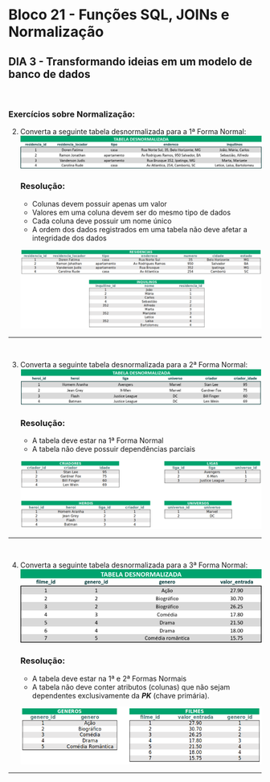 # **Bloco 21 -** Funções SQL, JOINs e Normalização

## DIA 3 - Transformando ideias em um modelo de banco de dados

&nbsp;

### **Exercícios sobre Normalização:**

2. Converta a seguinte tabela desnormalizada para a 1ª Forma Normal:
![Primeira tabela desnormalizada](primeira-forma-normal.png)

  	### **Resolução:**
	* Colunas devem possuir apenas um valor
	* Valores em uma coluna devem ser do mesmo tipo de dados
	* Cada coluna deve possuir um nome único
	* A ordem dos dados registrados em uma tabela não deve afetar a integridade dos dados

    ![Resolução](normalizacao1.png)

---
&nbsp;

3. Converta a seguinte tabela desnormalizada para a 2ª Forma Normal:
![Segunda Forma Normal](segunda-forma-normal.png)

  	### **Resolução:**
	* A tabela deve estar na 1ª Forma Normal
	* A tabela não deve possuir dependências parciais
		
    ![Resolução](normalizacao2.png)

---
&nbsp;

4. Converta a seguinte tabela desnormalizada para a 3ª Forma Normal:
![Terceira Forma Normal](terceira-forma-normal.png)

  	### **Resolução:**
	* A tabela deve estar na 1ª e 2ª Formas Normais
	* A tabela não deve conter atributos (colunas) que não sejam dependentes exclusivamente da ***PK*** (chave primária).
		
    ![Resolução](normalizacao3.png)

---